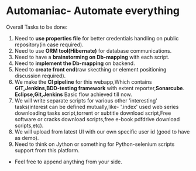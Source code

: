 # Automaniac- Automate everything

Overall Tasks to be done:

1. Need to **use properties file** for better credentials handling on public repository(in case required).
2. Need to use **ORM tool(Hibernate)** for database communications.
3. Need to have a **brainstorming on Db-mapping** with each script.
4. Need to **implement the Db-mapping** on backend.
5. Need to **create front end**(raw skecthing or element positioning discussion required).
6. We make the **CI pipeline** for this webapp,Which contains **GIT,Jenkins,BDD-testing framework** with extent reporter,**Sonarcube**.
	**Eclipse,Git,Jenkins** Basic flow achieved till now.
7. We will write separate scripts for various other 'interesting' tasks(interest can be defined mutually,like- '.index' used web series downloading tasks 	script,torrent or subtitle download script,Free software or cracks download scripts,free e-book pdfdrive download scripts,etc).
8. We will upload from latest UI with our own specific user id (good to have as demo).
9. Need to think on Jython or something for Python-selenium scripts support from this platform.

* Feel free to append anything from your side.
